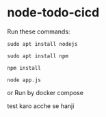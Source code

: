 # node-todo-cicd

Run these commands:


`sudo apt install nodejs`


`sudo apt install npm`


`npm install`

`node app.js`

or Run by docker compose

test karo acche se hanji

